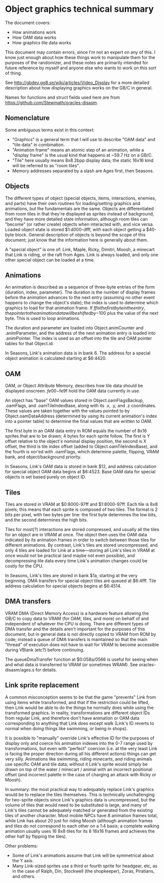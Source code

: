 # Object graphics technical summary

The document covers:

- How animations work
- How OAM data works
- How graphics tile data works

This document may contain errors, since I'm not an expert on any of this. I
know just enough about how these things work to manipulate them for the
purposes of the randomizer, and these notes are primarily intended for future
reference by myself and anyone else who wants to work on this sort of thing.

See http://gbdev.gg8.se/wiki/articles/Video_Display for a more detailed
description about how displaying graphics works on the GB/C in general.

Names for functions and struct fields used here are from
https://github.com/Stewmath/oracles-disasm.


## Nomenclature

Some ambiguous terms exist in this context:

- "Graphics" is a general term that I will use to describe "OAM data" and "tile
  data" in combination.
- "Animation frame" means an atomic step of an animation, while a "display
  frame" is the usual kind that happens at ~59.7 Hz on a GB/C.
- "Tile" here usually means 8x8 2bpp display data; the static 16x16 kind will
  be referred to as "room tiles".
- Memory addresses separated by a slash are Ages first, then Seasons.


## Objects

The different types of object (special objects, items, interactions, enemies,
and parts) have their own routines for loading/setting graphics and animations,
but the fundamentals are the same. Objects are differentiated from room tiles
in that they're displayed as sprites instead of background, and they have more
detailed state information, although room tiles can "become" (or rather create)
objects when interacted with, and vice versa. Loaded object state is stored
$1:d000-dfff, with each object getting a $40-byte block. General description
of objects is beyond the scope of this document; just know that the information
here is generally about them.

A "special object" is one of: Link, Maple, Ricky, Dimitri, Moosh, a minecart
that Link is riding, or the raft from Ages. Link is always loaded, and only one
other special object can be loaded at a time.


## Animations

An animation is described as a sequence of three-byte entries of the form
{duration, index, parameter}. The duration is the number of display frames
before the animation advances to the next entry (assuming no other event
happens to change the object's state); the index is used to determine which
graphics to load for that animation frame. If $ff is the first byte in the
entry, the pointer to the animation data will be shifted by -$100 plus the
value of the next byte. This is used to loop animations.

The duration and parameter are loaded into Object.animCounter and
.animParameter, and the address of the next animation entry is loaded into
.animPointer. The index is used as an offset into the tile and OAM pointer
tables for that Object.id.

In Seasons, Link's animation data is in bank 6. The address for a special
object animation is calculated starting at $6:4420.


## OAM 

OAM, or Object Attribute Memory, describes how tile data should be displayed
onscreen. $fe00-$fe9f hold the OAM data currently in use.

An object has "base" OAM values stored in Object.oamFlagsBackup, .oamFlags, and
.oamTileIndexBase, along with its .x, .y, and .z coordinates. These values are
taken together with the values pointed to by Object.oamDataAddress (determined
by using its current animation's index into a pointer table) to determine the
final values that are written to OAM.

The first byte in an OAM data entry in ROM equals the number of 8x16 sprites
that are to be drawn; 4 bytes for each sprite follow. The first is Y offset
relative to the object's nominal display position, the second is X offset, the
third is tile index offset (added to Object.oamTileIndexBase), and the fourth
is xor'ed with .oamFlags, which determine palette, flipping, VRAM bank, and
object/background priority. 

In Seasons, Link's OAM data is stored in bank $12, and address calculation for
special object OAM data begins at $6:4523. Base OAM data for special objects is
set based purely on object ID.


## Tiles

Tiles are stored in VRAM at $0:8000-97ff and $1:8000-97ff. Each tile is 8x8
pixels; this means that each sprite is composed of two tiles. The format is 2
bits per pixel, with two bytes per line: the first byte determines the low
bits, and the second determines the high bits.

Tiles for most(?) interactions are stored compressed, and usually all the tiles
for an object are in VRAM at once. The object then uses the OAM data indicated
by its animation frames in order to switch between those tiles for different
animations. By contrast, Link's tiles are stored uncompressed, and only 4 tiles
are loaded for Link at a time—storing all Link's tiles in VRAM at once would
not be practical (and maybe not even possible), and decompressing tile data
every time Link's animation changes could be costly for the CPU.

In Seasons, Link's tiles are stored in bank $1a, starting at the very
beginning. DMA transfers for special object tiles are queued at $6:4fff.
Tile address calculation for special objects begins at $6:4514.


## DMA transfers

VRAM DMA (Direct Memory Access) is a hardware feature allowing the GB/C to copy
data to VRAM (for OAM, tiles, and more) on behalf of and independent of
whatever the CPU is doing. There are different types of DMA transfer and the
details aren't important for the purposes of this document, but in general data
is not directly copied to VRAM from ROM by code; instead a queue of DMA
transfers is maintained so that the main "thread" of execution does not have to
wait for VRAM to become accessible during VBlank (etc?) before continuing.

The queueDmaTransfer function at $0:058a/0566 is useful for seeing when and
what data is transferred to VRAM (or sometimes WRAM). See oracles-disasm/ages.s
for details.


## Link sprite replacement

A common misconception seems to be that the game "prevents" Link from using
items while transformed, and that if the restriction could be lifted, then Link
would be able to do the things he normally does while using the transformed
graphics. In reality, transformations are different object IDs from regular
Link, and therefore don't have animation or OAM data corresponding to anything
that Link does except walk (Link's ID reverts to normal when doing things like
swimming, or being in shops).

It is possible to "manually" override Link's effective ID for the purposes of
display only and coerce his animation indexes into the 0-7 range used by
transformations, but even with "perfect" coercion (i.e. at the very least Link
is facing the proper direction during all his different actions) things can get
very silly. Animations like swimming, riding minecarts, and riding animals use
specific OAM and tile data; without it Link's sprite would simply be drawn on
top of the water / minecart / animal with an incorrect positional offset (and
incorrect palette in the case of charging an attack with Ricky or Moosh).

In summary: the most practical way to adequately replace Link's graphics would
be to replace the tiles themselves. This is technically unchallenging for
two-sprite objects since Link's graphics data is uncompressed, but the volume
of tiles that would need to be substituted is large, and many of Link's tiles
cannot be adequately matched or generated from the existing tiles of another
character.  Most mobile NPCs have 8 animation frames total, while Link has
about 20 just for riding Moosh (although animation frames and tiles do not
correspond to each other on a 1:4 basis; a complete walking animation usually
uses 16 8x8 tiles for its 8 16x16 frames and achieves the other half by
flipping the tiles).

Other problems:

- Some of Link's animations assume that Link will be symmetrical about the Y
  axis.
- Many Link-sized sprites use a third or fourth sprite for headgear, etc, as in
  the case of Ralph, Din, Stockwell (the shopkeeper), Zoras, Piratians, and
  others.
